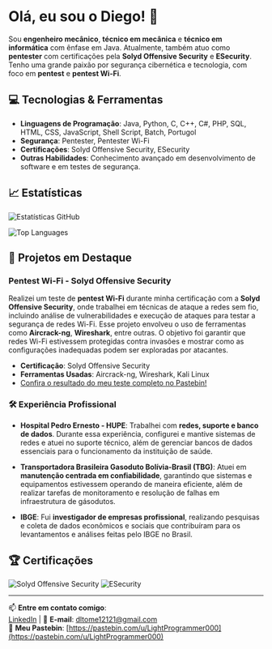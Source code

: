 # Olá, eu sou o Diego! 👋

Sou **engenheiro mecânico**, **técnico em mecânica** e **técnico em informática** com ênfase em Java. Atualmente, também atuo como **pentester** com certificações pela **Solyd Offensive Security** e **ESecurity**. Tenho uma grande paixão por segurança cibernética e tecnologia, com foco em **pentest** e **pentest Wi-Fi**.

## 💻 Tecnologias & Ferramentas

- **Linguagens de Programação**: Java, Python, C, C++, C#, PHP, SQL, HTML, CSS, JavaScript, Shell Script, Batch, Portugol
- **Segurança**: Pentester, Pentester Wi-Fi
- **Certificações**: Solyd Offensive Security, ESecurity
- **Outras Habilidades**: Conhecimento avançado em desenvolvimento de software e em testes de segurança.

## 📈 Estatísticas

![Estatísticas GitHub](https://github-readme-stats.vercel.app/api?username=seu-username&show_icons=true&hide_title=true)

![Top Languages](https://github-readme-stats.vercel.app/api/top-langs/?username=seu-username&layout=compact)

## 🚀 Projetos em Destaque

### **Pentest Wi-Fi - Solyd Offensive Security**

Realizei um teste de **pentest Wi-Fi** durante minha certificação com a **Solyd Offensive Security**, onde trabalhei em técnicas de ataque a redes sem fio, incluindo análise de vulnerabilidades e execução de ataques para testar a segurança de redes Wi-Fi. Esse projeto envolveu o uso de ferramentas como **Aircrack-ng**, **Wireshark**, entre outras. O objetivo foi garantir que redes Wi-Fi estivessem protegidas contra invasões e mostrar como as configurações inadequadas podem ser exploradas por atacantes.

- **Certificação**: Solyd Offensive Security
- **Ferramentas Usadas**: Aircrack-ng, Wireshark, Kali Linux
- [Confira o resultado do meu teste completo no Pastebin!](https://pastebin.com/u/LightProgrammer000)

### 🛠 **Experiência Profissional**

- **Hospital Pedro Ernesto - HUPE**: Trabalhei com **redes, suporte e banco de dados**. Durante essa experiência, configurei e mantive sistemas de redes e atuei no suporte técnico, além de gerenciar bancos de dados essenciais para o funcionamento da instituição de saúde.

- **Transportadora Brasileira Gasoduto Bolívia-Brasil (TBG)**: Atuei em **manutenção centrada em confiabilidade**, garantindo que sistemas e equipamentos estivessem operando de maneira eficiente, além de realizar tarefas de monitoramento e resolução de falhas em infraestrutura de gásodutos.

- **IBGE**: Fui **investigador de empresas profissional**, realizando pesquisas e coleta de dados econômicos e sociais que contribuíram para os levantamentos e análises feitas pelo IBGE no Brasil.

## 🏆 Certificações

![Solyd Offensive Security](https://img.shields.io/badge/Certificado_Solyd_Offensive_Security-brightgreen)
![ESecurity](https://img.shields.io/badge/Certificado_ESecurity-blue)

---

📫 **Entre em contato comigo**:  
[LinkedIn](https://www.linkedin.com/in/seu-perfil) | 📧 **E-mail**: [dltome12121@gmail.com](mailto:dltome12121@gmail.com)  
📜 **Meu Pastebin**: [https://pastebin.com/u/LightProgrammer000](https://pastebin.com/u/LightProgrammer000)

